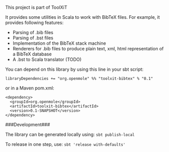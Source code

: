 This project is part of ToolXiT

It provides some utilities in Scala to work with BibTeX files.
For example, it provides following features:
 - Parsing of .bib files
 - Parsing of .bst files
 - Implementation of the BibTeX stack machine
 - Renderers for .bib files to produce plain text, xml, html representation of a BibTeX database
 - A .bst to Scala translator (TODO)

You can depend on this library by using this line in your sbt script:

    libraryDependencies += "org.openmole" %% "toolxit-bibtex" % "0.1"

or in a Maven pom.xml:

    <dependency>
      <groupId>org.openmole</groupId>
      <artifactId>toolxit-bibtex</artifactId>
      <version>0.1-SNAPSHOT</version>
    </dependency>


###Development###

The library can be generated locally using:
`sbt publish-local`

To release in one step, use:
`sbt 'release with-defaults'`

